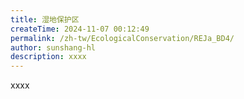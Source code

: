 ```yaml
---
title: 湿地保护区
createTime: 2024-11-07 00:12:49
permalink: /zh-tw/EcologicalConservation/REJa_BD4/
author: sunshang-hl
description: xxxx
---
```


xxxx